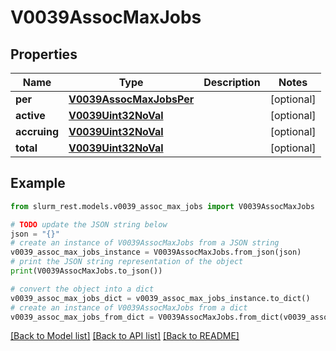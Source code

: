 # V0039AssocMaxJobs


## Properties

Name | Type | Description | Notes
------------ | ------------- | ------------- | -------------
**per** | [**V0039AssocMaxJobsPer**](V0039AssocMaxJobsPer.md) |  | [optional] 
**active** | [**V0039Uint32NoVal**](V0039Uint32NoVal.md) |  | [optional] 
**accruing** | [**V0039Uint32NoVal**](V0039Uint32NoVal.md) |  | [optional] 
**total** | [**V0039Uint32NoVal**](V0039Uint32NoVal.md) |  | [optional] 

## Example

```python
from slurm_rest.models.v0039_assoc_max_jobs import V0039AssocMaxJobs

# TODO update the JSON string below
json = "{}"
# create an instance of V0039AssocMaxJobs from a JSON string
v0039_assoc_max_jobs_instance = V0039AssocMaxJobs.from_json(json)
# print the JSON string representation of the object
print(V0039AssocMaxJobs.to_json())

# convert the object into a dict
v0039_assoc_max_jobs_dict = v0039_assoc_max_jobs_instance.to_dict()
# create an instance of V0039AssocMaxJobs from a dict
v0039_assoc_max_jobs_from_dict = V0039AssocMaxJobs.from_dict(v0039_assoc_max_jobs_dict)
```
[[Back to Model list]](../README.md#documentation-for-models) [[Back to API list]](../README.md#documentation-for-api-endpoints) [[Back to README]](../README.md)


